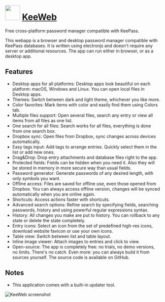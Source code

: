 # <img src="https://cdn.rawgit.com/chocolatey/chocolatey-coreteampackages/e70ea58e77056080dfc33261842d3f8c94fc7cff/icons/keeweb.png" width="48" height="48"/> [KeeWeb](https://chocolatey.org/packages/keeweb)

Free cross-platform password manager compatible with KeePass.

This webapp is a browser and desktop password manager compatible with KeePass databases. It is written using electronjs and doesn't require any server or additional resources. The app can run either in browser, or as a desktop app.

## Features

* Desktop apps for all platforms: Desktop apps look beautiful on each platform: macOS, Windows and Linux. You can open local files in Desktop apps.
* Themes: Switch between dark and light theme, whichever you like more.
* Color favorites: Mark items with color and easily find them using Colors tab.
* Multiple files support: Open several files, search any entry or view all items from all files as one list.
* One search for all files: Search works for all files, everything is done from one search box.
* Dropbox sync: Open files from Dropbox, sync changes across devices automatically.
* Easy tags input: Add tags to arrange entries. Quickly select them in the list or add new ones.
* Drag&Drop: Drop entry attachments and database files right to the app.
* Protected fields: Fields can be hidden when you need it. Also they will be stored in memory in more secure way than usual fields.
* Password generator: Generate passwords of any desired length, with only symbols you want.
* Offline access: Files are saved for offline use, even those opened from Dropbox. You can always access offline version, changes will be synced automatically when you are online again.
* Shortcuts: Access actions faster with shortcuts.
* Advanced search options: Refine search by specifying fields, searching passwords, history and using powerful regular expressions syntax.
* History: All changes you make are put to history. You can rollback to any state or delete the state completely.
* Entry icons: Select an icon from the set of predefined high-res icons, download website favicon or use your own icons.
* Table view: Switch between list and table layout.
* Inline image viewer: Attach images to entries and click to view.
* Open-source: The app is completely free: no trials, no demo versions, no limits. There's no catch. Even more: you can always build it from sources yourself. The source code is available on GitHub.

## Notes

- This application comes with a built-in updater tool.

![KeeWeb screenshot](https://cdn.rawgit.com/chocolatey/chocolatey-coreteampackages/16fba2c634c149d29f0d1b1ff2a79212521bb007/automatic/keeweb/screenshot.png)
